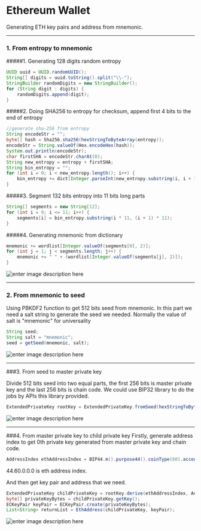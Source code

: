 # Ethereum Wallet

Generating ETH key pairs and address from mnemonic.


----------


### 1. From entropy to mnemonic

#####1. Generating 128 digits random entropy
```java
UUID uuid = UUID.randomUUID();
String[] digits = uuid.toString().split("\\-");
StringBuilder randomDigits = new StringBuilder();
for (String digit : digits) {
    randomDigits.append(digit);
}
```

#####2. Doing SHA256 to entropy for checksum, append first 4 bits to the end of entropy
```java
//generate sha-256 from entropy
String encodeStr = "";
byte[] hash = Sha256.sha256(hexStringToByteArray(entropy));
encodeStr = String.valueOf(Hex.encodeHex(hash));
System.out.println(encodeStr);
char firstSHA = encodeStr.charAt(0);
String new_entropy = entropy + firstSHA;
String bin_entropy = "";
for (int i = 0; i < new_entropy.length(); i++) {
    bin_entropy += dict[Integer.parseInt(new_entropy.substring(i, i + 1), 16)];
}
```
#####3. Segment 132 bits entropy into 11 bits long parts
```java
String[] segments = new String[12];
for (int i = 0; i <= 11; i++) {
    segments[i] = bin_entropy.substring(i * 11, (i + 1) * 11);
}
```
#####4. Generating mnemonic from dictionary
```java
mnemonic += wordlist[Integer.valueOf(segments[0], 2)];
for (int j = 1; j < segments.length; j++) {
    mnemonic += " " + (wordlist[Integer.valueOf(segments[j], 2)]);
}
```
![enter image description here](https://upload-images.jianshu.io/upload_images/10931084-93b10c15c7277420.png?imageMogr2/auto-orient/strip%7CimageView2/2/w/700)


----------


### 2. From mnemonic to seed

Using PBKDF2 function to get 512 bits seed from mnemonic.
In this part we need a salt string to generate the seed we needed. Normally the value of salt is "mnemonic" for universality

```java
String seed;
String salt = "mnemonic";
seed = getSeed(mnemonic, salt);
```
![enter image description here](https://upload-images.jianshu.io/upload_images/10931084-eb8d30c6fc836a5b.png?imageMogr2/auto-orient/strip%7CimageView2/2/w/700)


----------


###3. From seed to master private key

Divide 512 bits seed into two equal parts, the first 256 bits is master private key and the last 256 bits is chain code. We could use BIP32 library to do the jobs by APIs this library provided.

```java
ExtendedPrivateKey rootKey = ExtendedPrivateKey.fromSeed(hexStringToByteArray(seed), Bitcoin.MAIN_NET);
```
![enter image description here](https://upload-images.jianshu.io/upload_images/10931084-177ace609e88a5a3.png?imageMogr2/auto-orient/strip%7CimageView2/2/w/700)

----------
###4. From master private key to child private key
Firstly, generate address index to get 0th private key generated from master private key and chain code.
```java
AddressIndex ethAddressIndex = BIP44.m().purpose44().coinType(60).account(0).external().address(0);
```
44.60.0.0.0 is eth address index.

And then get key pair and address that we need.
```java
ExtendedPrivateKey childPrivateKey = rootKey.derive(ethAddressIndex, AddressIndex.DERIVATION);
byte[] privateKeyBytes = childPrivateKey.getKey(); 
ECKeyPair keyPair = ECKeyPair.create(privateKeyBytes);
List<String> returnList = EthAddress(childPrivateKey, keyPair);
```

![enter image description here](https://upload-images.jianshu.io/upload_images/10931084-dfd91a5ee94953e7.png?imageMogr2/auto-orient/strip%7CimageView2/2/w/700)